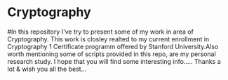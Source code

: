 # Cryptography

#In this repository I've try to present some of my work in area of Cryptography. This work is closley realted to my current enrollment in Cryptography 1 Certificate programm offered by Stanford University.Also worth mentioning some of scripts provided in this repo, are my personal research study. I hope that you will find some interesting info..... Thanks a lot & wish you all the best...
